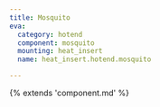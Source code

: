 ```yaml
---
title: Mosquito
eva:
  category: hotend
  component: mosquito
  mounting: heat_insert
  name: heat_insert.hotend.mosquito

---
```


{% extends 'component.md' %}